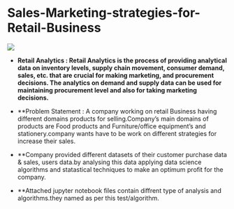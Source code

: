 # Sales-Marketing-strategies-for-Retail-Business
![](https://github.com/pavano1760/Sales-Marketing-strategies-for-Retail-Business/blob/master/retail_symbol.PNG) 
- **Retail Analytics : Retail Analytics is the process of providing analytical data on inventory levels, supply chain movement, consumer demand, sales, etc. that are crucial for making marketing, and procurement decisions. The analytics on demand and supply data can be used for maintaining procurement level and also for taking marketing decisions.**
- **Problem Statement : A company working on retail Business having different domains products for selling.Company’s main domains of products are Food products and Furniture/office equipment’s and stationery.company wants have to be work on different strategies for increase their sales.

- **Company provided different datasets of their customer purchase data & sales, users data.by analysing this data applying data science algorithms and statastical techniques to make an optimum profit for the company.

- **Attached jupyter notebook files contain diffrent type of analysis and algorithms.they named as per this test/algorithm. 

